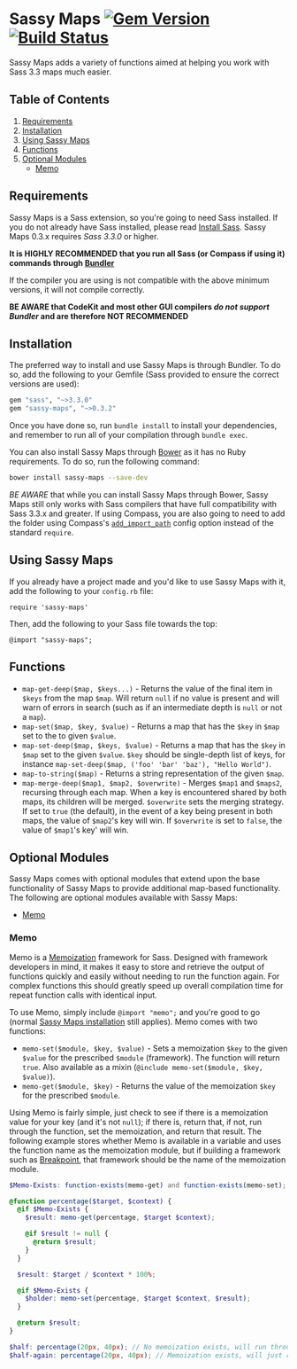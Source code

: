 # Sassy Maps [![Gem Version](https://badge.fury.io/rb/sassy-maps.svg)](http://badge.fury.io/rb/sassy-maps) [![Build Status](https://travis-ci.org/asm-helpful/helpful-web.svg?branch=master)](https://travis-ci.org/asm-helpful/helpful-web)
Sassy Maps adds a variety of functions aimed at helping you work with Sass 3.3 maps much easier.

## Table of Contents

1. [Requirements](#requirements)
2. [Installation](#installation)
3. [Using Sassy Maps](#using-sassy-maps)
4. [Functions](#functions)
5. [Optional Modules](#optional-modules)
	* [Memo](#memo)

## Requirements

Sassy Maps is a Sass extension, so you're going to need Sass installed. If you do not already have Sass installed, please read [Install Sass](http://sass-lang.com/install). Sassy Maps 0.3.x requires *Sass 3.3.0* or higher.

**It is HIGHLY RECOMMENDED that you run all Sass (or Compass if using it) commands through [Bundler](http://bundler.io/)**

If the compiler you are using is not compatible with the above minimum versions, it will not compile correctly.

**BE AWARE that CodeKit and most other GUI compilers *do not support Bundler* and are therefore NOT RECOMMENDED**

## Installation

The preferred way to install and use Sassy Maps is through Bundler. To do so, add the following to your Gemfile (Sass provided to ensure the correct versions are used):

```ruby
gem "sass", "~>3.3.0"
gem "sassy-maps", "~>0.3.2"
```

Once you have done so, run `bundle install` to install your dependencies, and remember to run all of your compilation through `bundle exec`.

You can also install Sassy Maps through [Bower](http://bower.io/) as it has no Ruby requirements. To do so, run the following command:

```bash
bower install sassy-maps --save-dev
```

*BE AWARE* that while you can install Sassy Maps through Bower, Sassy Maps still only works with Sass compilers that have full compatibility with Sass 3.3.x and greater. If using Compass, you are also going to need to add the folder using Compass's [`add_import_path`](http://compass-style.org/help/tutorials/configuration-reference/) config option instead of the standard `require`.

## Using Sassy Maps

If you already have a project made and you'd like to use Sassy Maps with it, add the following to your `config.rb` file:

`require 'sassy-maps'`

Then, add the following to your Sass file towards the top:

`@import "sassy-maps";`

## Functions

* `map-get-deep($map, $keys...)` - Returns the value of the final item in `$keys` from the map `$map`. Will return `null` if no value is present and will warn of errors in search (such as if an intermediate depth is `null` or not a `map`).
* `map-set($map, $key, $value)` - Returns a map that has the `$key` in `$map` set to the to given `$value`.
* `map-set-deep($map, $keys, $value)` - Returns a map that has the `$key` in `$map` set to the given `$value`. `$key` should be single-depth list of keys, for instance `map-set-deep($map, ('foo' 'bar' 'baz'), "Hello World")`.
* `map-to-string($map)` - Returns a string representation of the given `$map`.
* `map-merge-deep($map1, $map2, $overwrite)` - Merges `$map1` and `$maps2`, recursing through each map. When a key is encountered shared by both maps, its children will be merged. `$overwrite` sets the merging strategy. If set to `true` (the default), in the event of a key being present in both maps, the value of `$map2`'s key will win. If `$overwrite` is set to `false`, the value of `$map1`'s key' will win.

## Optional Modules

Sassy Maps comes with optional modules that extend upon the base functionality of Sassy Maps to provide additional map-based functionality. The following are optional modules available with Sassy Maps:

* [Memo](#memo)

### Memo

Memo is a [Memoization](http://en.wikipedia.org/wiki/Memoization) framework for Sass. Designed with framework developers in mind, it makes it easy to store and retrieve the output of functions quickly and easily without needing to run the function again. For complex functions this should greatly speed up overall compilation time for repeat function calls with identical input.

To use Memo, simply include `@import "memo";` and you're good to go (normal [Sassy Maps installation](#installation) still applies). Memo comes with two functions:

* `memo-set($module, $key, $value)` - Sets a memoization `$key` to the given `$value` for the prescribed `$module` (framework). The function will return `true`. Also available as a mixin (`@include memo-set($module, $key, $value)`).
* `memo-get($module, $key)` - Returns the value of the memoization `$key` for the prescribed `$module`.

Using Memo is fairly simple, just check to see if there is a memoization value for your key (and it's not `null`); if there is, return that, if not, run through the function, set the memoization, and return that result. The following example stores whether Memo is available in a variable and uses the function name as the memoization module, but if building a framework such as [Breakpoint](http://github.com/team-sass/breakpoint), that framework should be the name of the memoization module.

```scss
$Memo-Exists: function-exists(memo-get) and function-exists(memo-set);

@function percentage($target, $context) {
  @if $Memo-Exists {
    $result: memo-get(percentage, $target $context);

    @if $result != null {
      @return $result;
    }
  }

  $result: $target / $context * 100%;

  @if $Memo-Exists {
    $holder: memo-set(percentage, $target $context, $result);
  }

  @return $result;
}

$half: percentage(20px, 40px); // No memoization exists, will run through the function
$half-again: percentage(20px, 40px); // Memoization exists, will just return that result
```
